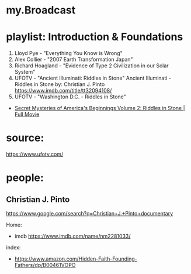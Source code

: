 # my.Broadcast
# playlist: Introduction & Foundations
1. Lloyd Pye - "Everything You Know is Wrong"
2. Alex Collier - "2007 Earth Transformation Japan"
3. Richard Hoagland - "Evidence of Type 2 Civilization in our Solar System"
4. UFOTV - "Ancient Illuminati: Riddles in Stone"
Ancient Illuminati - Riddles in Stone
by: Christian J. Pinto
https://www.imdb.com/title/tt32094108/
6. UFOTV - "Washington D.C. - Riddles in Stone"
- [Secret Mysteries of America's Beginnings Volume 2: Riddles in Stone | Full Movie](https://youtu.be/oaEKBBsncng)

# source:
https://www.ufotv.com/

# people:
## Christian J. Pinto
https://www.google.com/search?q=Christian+J.+Pinto+documentary

Home:
- imdb https://www.imdb.com/name/nm2281033/

index:
- https://www.amazon.com/Hidden-Faith-Founding-Fathers/dp/B00461VOPO
